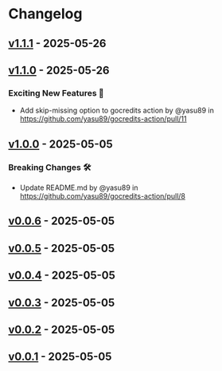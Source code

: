 # Changelog

## [v1.1.1](https://github.com/yasu89/gocredits-action/compare/v1.1.0...v1.1.1) - 2025-05-26

## [v1.1.0](https://github.com/yasu89/gocredits-action/compare/v1...v1.1.0) - 2025-05-26
### Exciting New Features 🎉
- Add skip-missing option to gocredits action by @yasu89 in https://github.com/yasu89/gocredits-action/pull/11

## [v1.0.0](https://github.com/yasu89/gocredits-action/compare/v0.0.6...v1.0.0) - 2025-05-05
### Breaking Changes 🛠
- Update README.md by @yasu89 in https://github.com/yasu89/gocredits-action/pull/8

## [v0.0.6](https://github.com/yasu89/gocredits-action/compare/v0.0.5...v0.0.6) - 2025-05-05

## [v0.0.5](https://github.com/yasu89/gocredits-action/compare/v0.0.4...v0.0.5) - 2025-05-05

## [v0.0.4](https://github.com/yasu89/gocredits-action/compare/v0.0.3...v0.0.4) - 2025-05-05

## [v0.0.3](https://github.com/yasu89/gocredits-action/compare/v0.0.2...v0.0.3) - 2025-05-05

## [v0.0.2](https://github.com/yasu89/gocredits-action/compare/v0.0.1...v0.0.2) - 2025-05-05

## [v0.0.1](https://github.com/yasu89/gocredits-action/commits/v0.0.1) - 2025-05-05
